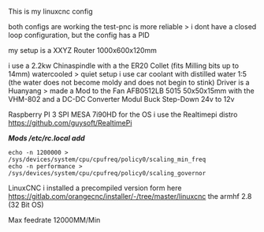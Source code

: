 This is my linuxcnc config

both configs are working 
the test-pnc is more reliable > i dont have a closed loop configuration, but the config has a PID

my setup is a XXYZ Router
1000x600x120mm

i use a 2.2kw Chinaspindle with a the ER20 Collet (fits Milling bits up to 14mm)
watercooled > quiet setup
i use car coolant with distilled water 1:5 (the water does not become moldy and does not begin to stink)
Driver is a Huanyang > made a Mod to the Fan
AFB0512LB 5015 50x50x15mm with the VHM-802 and a DC-DC Converter Modul Buck Step-Down 24v to 12v

Raspberry PI 3 SPI MESA 7i90HD
for the OS i use the Realtimepi distro https://github.com/guysoft/RealtimePi

***Mods   /etc/rc.local  add***
```
echo -n 1200000 > /sys/devices/system/cpu/cpufreq/policy0/scaling_min_freq
echo -n performance > /sys/devices/system/cpu/cpufreq/policy0/scaling_governor
```
LinuxCNC i installed a precompiled version form here
https://gitlab.com/orangecnc/installer/-/tree/master/linuxcnc
the armhf 2.8 (32 Bit OS)

Max feedrate 12000MM/Min
